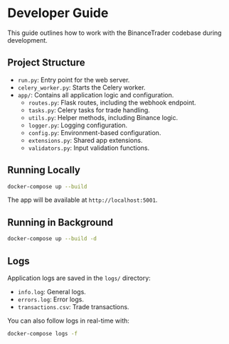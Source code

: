 # Developer Guide

This guide outlines how to work with the BinanceTrader codebase during development.

## Project Structure

- `run.py`: Entry point for the web server.
- `celery_worker.py`: Starts the Celery worker.
- `app/`: Contains all application logic and configuration.
  - `routes.py`: Flask routes, including the webhook endpoint.
  - `tasks.py`: Celery tasks for trade handling.
  - `utils.py`: Helper methods, including Binance logic.
  - `logger.py`: Logging configuration.
  - `config.py`: Environment-based configuration.
  - `extensions.py`: Shared app extensions.
  - `validators.py`: Input validation functions.

## Running Locally

```bash
docker-compose up --build
```

The app will be available at `http://localhost:5001`.

## Running in Background

```bash
docker-compose up --build -d
```

## Logs

Application logs are saved in the `logs/` directory:

- `info.log`: General logs.
- `errors.log`: Error logs.
- `transactions.csv`: Trade transactions.

You can also follow logs in real-time with:

```bash
docker-compose logs -f
```


